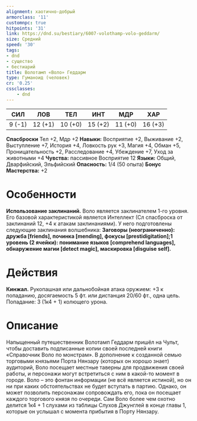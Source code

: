 ```yaml
---
alignment: хаотично-добрый
armorclass: '11'
customnpc: true
hitpoints: '31'
link: https://dnd.su/bestiary/6007-volothamp-volo-geddarm/
size: Средний
speed: '30'
tags:
- dnd
- существо
- бестиарий
title: Волотамп «Воло» Геддарм
type: Гуманоид (человек)
cr: '0.25'
cssclasses:
    - dnd
---
```



| СИЛ | ЛОВ | ТЕЛ | ИНТ | МДР | ХАР |
|---|---|---|---|---|---|
| 9 (-1) | 12 (+1) | 10 (+0) | 15 (+2) | 11 (+0) | 16 (+3) |
**Спасброски** Тел +2, Мдр +2
**Навыки:** Восприятие +2, Выживание +2, Выступление +7, История +4, Ловкость рук +3, Магия +4, Обман +5, Проницательность +2, Расследование +4, Убеждение +7, Уход за животными +4
**Чувства:** пассивное Восприятие 12
**Языки:** Общий, Дварфийский, Эльфийский
**Опасность:** 1/4 (50 опыта)
**Бонус Мастерства:** +2


# Особенности
**Использование заклинаний.** Воло является заклинателем 1-го уровня. Его базовой характеристикой является Интеллект (Сл спасброска от заклинаний 12, +4 к атакам заклинаниями). У него подготовлены следующие заклинания волшебника:
**Заговоры (неограниченно): дружба [friends], починка [mending], фокусы [prestidigitation];1 уровень (2 ячейки): понимание языков [comprehend languages], обнаружение магии [detect magic], маскировка [disguise self].** 


# Действия
**Кинжал.** Рукопашная или дальнобойная атака оружием: +3 к попаданию, досягаемость 5 фт. или дистанция 20/60 фт., одна цель. Попадание: 3 (1к4 + 1) колющего урона.


# Описание
Напыщенный путешественник Волотамп Геддарм пришёл на Чульт, чтобы доставить подписанные копии своей последней книги «Справочник Воло по монстрам». В дополнение к созданной семью торговыми князьями Порта Нянзару (которых он хорошо знает) аудиторий, Воло посещает местные таверны для продвижения своей работы, и персонажи могут встретиться с ним в какой-то момент в городе. Воло – это фонтан информации (не всё является истиной), но он ни при каких обстоятельствах не будет вступать в партию. Однако, он может позволить персонажам сопровождать его, пока он посещает каждого торгового князя по очереди. Сам Воло более чем охотно делится 1к4 + 1 слухами из таблицы Слухов Джунглей в конце главы 1, которые он услышал с момента прибытия в Порту Нянзару.